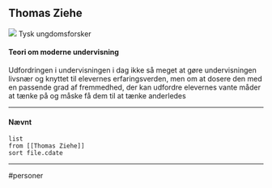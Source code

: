 ## Thomas Ziehe
 ![](https://external-content.duckduckgo.com/iu/?u=http%3A%2F%2Fvignette2.wikia.nocookie.net%2F3ssa%2Fimages%2F5%2F5c%2FSk%25C3%25A6rmbillede_2015-01-27_kl._10.31.53.png%2Frevision%2Flatest%3Fcb%3D20150127095138&f=1&nofb=1)
Tysk ungdomsforsker

#### Teori om moderne undervisning
Udfordringen i undervisningen i dag ikke så meget at gøre undervisningen livsnær og knyttet til elevernes erfaringsverden, men om at dosere den med en passende grad af fremmedhed, der kan udfordre elevernes vante måder at tænke på og måske få dem til at tænke anderledes

---
#### Nævnt
```dataview 
list
from [[Thomas Ziehe]]
sort file.cdate
```
---
#personer


